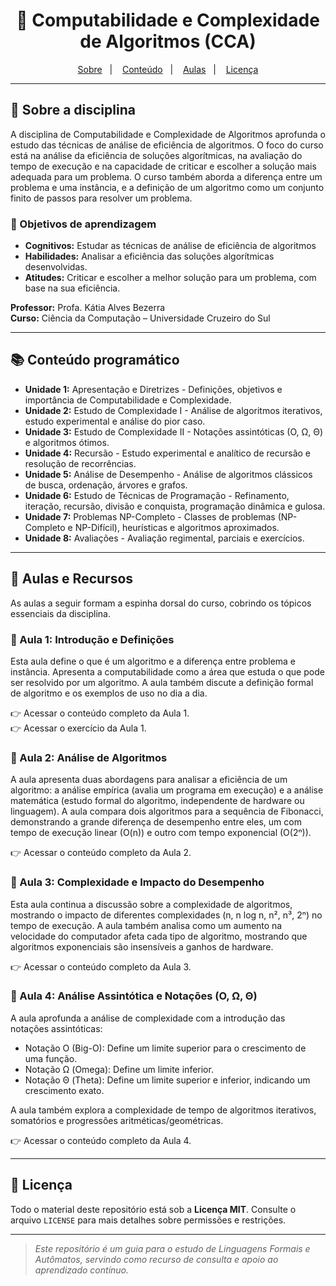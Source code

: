 <h1 align="center">💽 Computabilidade e Complexidade de Algoritmos (CCA)</h1>

<p align="center">
<a href="#-sobre-a-disciplina">Sobre</a>&nbsp;&nbsp;&nbsp;|&nbsp;&nbsp;&nbsp;
<a href="#-conteúdo-programático">Conteúdo</a>&nbsp;&nbsp;&nbsp;|&nbsp;&nbsp;&nbsp;
<a href="#-aulas-e-recursos">Aulas</a>&nbsp;&nbsp;&nbsp;|&nbsp;&nbsp;&nbsp;
<a href="#-licença">Licença</a>
</p>

---

## 📖 Sobre a disciplina
A disciplina de Computabilidade e Complexidade de Algoritmos aprofunda o estudo das técnicas de análise de eficiência de algoritmos. O foco do curso está na análise da eficiência de soluções algorítmicas, na avaliação do tempo de execução e na capacidade de criticar e escolher a solução mais adequada para um problema. O curso também aborda a diferença entre um problema e uma instância, e a definição de um algoritmo como um conjunto finito de passos para resolver um problema.

### 🎯 Objetivos de aprendizagem
- **Cognitivos:** Estudar as técnicas de análise de eficiência de algoritmos
- **Habilidades:** Analisar a eficiência das soluções algorítmicas desenvolvidas.
- **Atitudes:** Criticar e escolher a melhor solução para um problema, com base na sua eficiência.

**Professor:** Profa. Kátia Alves Bezerra  <br>
**Curso:** Ciência da Computação – Universidade Cruzeiro do Sul

---

## 📚 Conteúdo programático
- **Unidade 1:** Apresentação e Diretrizes - Definições, objetivos e importância de Computabilidade e Complexidade.
- **Unidade 2:** Estudo de Complexidade I - Análise de algoritmos iterativos, estudo experimental e análise do pior caso.
- **Unidade 3:** Estudo de Complexidade II - Notações assintóticas (O, Ω, Θ) e algoritmos ótimos.
- **Unidade 4:** Recursão - Estudo experimental e analítico de recursão e resolução de recorrências.
- **Unidade 5:** Análise de Desempenho - Análise de algoritmos clássicos de busca, ordenação, árvores e grafos.
- **Unidade 6:** Estudo de Técnicas de Programação - Refinamento, iteração, recursão, divisão e conquista, programação dinâmica e gulosa.
- **Unidade 7:** Problemas NP-Completo - Classes de problemas (NP-Completo e NP-Difícil), heurísticas e algoritmos aproximados.
- **Unidade 8:** Avaliações - Avaliação regimental, parciais e exercícios.

---

## 📝 Aulas e Recursos
As aulas a seguir formam a espinha dorsal do curso, cobrindo os tópicos essenciais da disciplina.

### 📝 Aula 1: Introdução e Definições
Esta aula define o que é um algoritmo e a diferença entre problema e instância. Apresenta a computabilidade como a área que estuda o que pode ser resolvido por um algoritmo. A aula também discute a definição formal de algoritmo e os exemplos de uso no dia a dia.

👉 Acessar o conteúdo completo da Aula 1. <br>
👉 Acessar o exercício da Aula 1.

### 📝 Aula 2: Análise de Algoritmos
A aula apresenta duas abordagens para analisar a eficiência de um algoritmo: a análise empírica (avalia um programa em execução) e a análise matemática (estudo formal do algoritmo, independente de hardware ou linguagem). A aula compara dois algoritmos para a sequência de Fibonacci, demonstrando a grande diferença de desempenho entre eles, um com tempo de execução linear (O(n)) e outro com tempo exponencial (O(2ⁿ)).

👉 Acessar o conteúdo completo da Aula 2.

### 📝 Aula 3: Complexidade e Impacto do Desempenho
Esta aula continua a discussão sobre a complexidade de algoritmos, mostrando o impacto de diferentes complexidades (n, n log n, n², n³, 2ⁿ) no tempo de execução. A aula também analisa como um aumento na velocidade do computador afeta cada tipo de algoritmo, mostrando que algoritmos exponenciais são insensíveis a ganhos de hardware.

👉 Acessar o conteúdo completo da Aula 3.

### 📝 Aula 4: Análise Assintótica e Notações (O, Ω, Θ)
A aula aprofunda a análise de complexidade com a introdução das notações assintóticas:

- Notação O (Big-O): Define um limite superior para o crescimento de uma função.
- Notação Ω (Omega): Define um limite inferior.
- Notação Θ (Theta): Define um limite superior e inferior, indicando um crescimento exato.

A aula também explora a complexidade de tempo de algoritmos iterativos, somatórios e progressões aritméticas/geométricas.

👉 Acessar o conteúdo completo da Aula 4.

---

## 📄 Licença
Todo o material deste repositório está sob a **Licença MIT**. Consulte o arquivo `LICENSE` para mais detalhes sobre permissões e restrições.

---

> *Este repositório é um guia para o estudo de Linguagens Formais e Autômatos, servindo como recurso de consulta e apoio ao aprendizado contínuo.*
